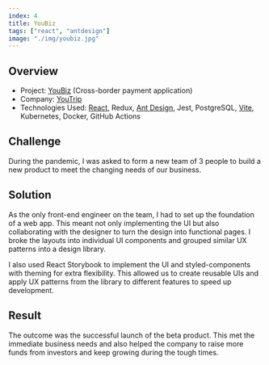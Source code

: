 ```yaml
---
index: 4
title: YouBiz
tags: ["react", "antdesign"]
image: "./img/youbiz.jpg"
---
```


## Overview

- Project: [YouBiz](https://www.you.co/biz/) (Cross-border payment application)
- Company: [YouTrip](https://www.you.co/)
- Technologies Used: [React](https://react.dev/), Redux, [Ant Design](https://ant.design/), Jest, ​​PostgreSQL, [Vite](https://vitejs.dev/), Kubernetes, Docker, GitHub Actions

## Challenge

During the pandemic, I was asked to form a new team of 3 people to build a new product to meet the changing needs of our business.

## Solution

As the only front-end engineer on the team, I had to set up the foundation of a web app. This meant not only implementing the UI but also collaborating with the designer to turn the design into functional pages. I broke the layouts into individual UI components and grouped similar UX patterns into a design library.

I also used React Storybook to implement the UI and styled-components with theming for extra flexibility. This allowed us to create reusable UIs and apply UX patterns from the library to different features to speed up development.

## Result

The outcome was the successful launch of the beta product. This met the immediate business needs and also helped the company to raise more funds from investors and keep growing during the tough times.
